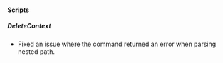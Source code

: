 
#### Scripts
##### DeleteContext
- Fixed an issue where the command returned an error when parsing nested path.
